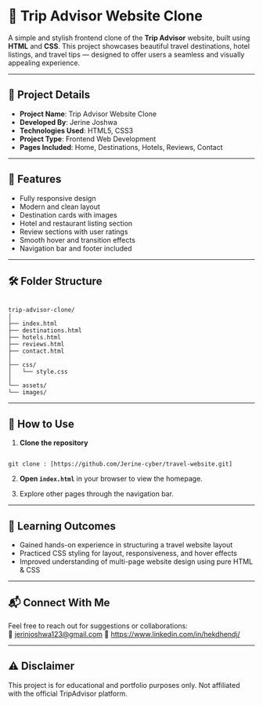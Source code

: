 # 🧳 Trip Advisor Website Clone

A simple and stylish frontend clone of the **Trip Advisor** website, built using **HTML** and **CSS**. This project showcases beautiful travel destinations, hotel listings, and travel tips — designed to offer users a seamless and visually appealing experience.

---

## 📌 Project Details

- **Project Name**: Trip Advisor Website Clone  
- **Developed By**: Jerine Joshwa  
- **Technologies Used**: HTML5, CSS3  
- **Project Type**: Frontend Web Development  
- **Pages Included**: Home, Destinations, Hotels, Reviews, Contact

---

## 🌟 Features

- Fully responsive design  
- Modern and clean layout  
- Destination cards with images  
- Hotel and restaurant listing section  
- Review sections with user ratings  
- Smooth hover and transition effects  
- Navigation bar and footer included

---

## 🛠️ Folder Structure

```

trip-advisor-clone/
│
├── index.html
├── destinations.html
├── hotels.html
├── reviews.html
├── contact.html
│
├── css/
│   └── style.css
│
└── assets/
└── images/

```

---

## 🚀 How to Use

1. **Clone the repository**  
```

git clone : [https://github.com/Jerine-cyber/travel-website.git]

```

2. **Open `index.html`** in your browser to view the homepage.

3. Explore other pages through the navigation bar.

---

## 🎯 Learning Outcomes

- Gained hands-on experience in structuring a travel website layout  
- Practiced CSS styling for layout, responsiveness, and hover effects  
- Improved understanding of multi-page website design using pure HTML & CSS

---

## 📬 Connect With Me

Feel free to reach out for suggestions or collaborations:  
📧 jerinjoshwa123@gmail.com 
🔗 https://www.linkedin.com/in/hekdhendj/

---

## ⚠️ Disclaimer

This project is for educational and portfolio purposes only. Not affiliated with the official TripAdvisor platform.
```

